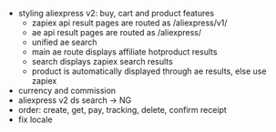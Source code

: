 - styling aliexpress v2: buy, cart and product features
  - zapiex api result pages are routed as /aliexpress/v1/
  - ae api result pages are routed as /aliexpress/
  - unified ae search
  - main ae route displays affiliate hotproduct results
  - search displays zapiex search results
  - product is automatically displayed through ae results, else use zapiex
- currency and commission
- aliexpress v2 ds search -> NG
- order: create, get, pay, tracking, delete, confirm receipt
- fix locale
